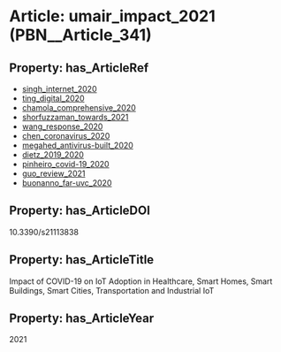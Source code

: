 # Article: __umair_impact_2021__ (PBN__Article_341)

## Property: has_ArticleRef

* [singh_internet_2020](../Article/PBN__Article_295)
* [ting_digital_2020](../Article/PBN__Article_278)
* [chamola_comprehensive_2020](../Article/PBN__Article_313)
* [shorfuzzaman_towards_2021](../Article/PBN__Article_117)
* [wang_response_2020](../Article/PBN__Article_24)
* [chen_coronavirus_2020](../Article/PBN__Article_119)
* [megahed_antivirus-built_2020](../Article/PBN__Article_298)
* [dietz_2019_2020](../Article/PBN__Article_288)
* [pinheiro_covid-19_2020](../Article/PBN__Article_316)
* [guo_review_2021](../Article/PBN__Article_45)
* [buonanno_far-uvc_2020](../Article/PBN__Article_182)

## Property: has_ArticleDOI

10.3390/s21113838

## Property: has_ArticleTitle

Impact of COVID-19 on IoT Adoption in Healthcare, Smart Homes, Smart Buildings, Smart Cities, Transportation and Industrial IoT

## Property: has_ArticleYear

2021

